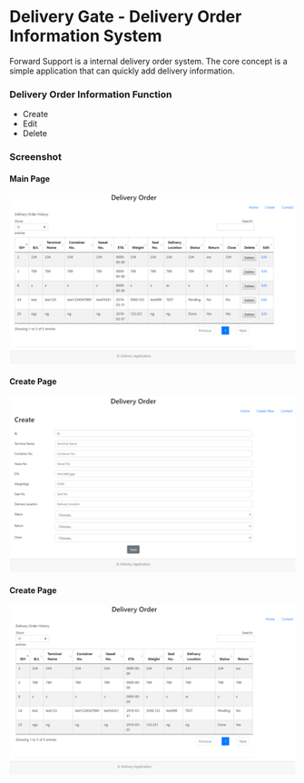 ﻿# Delivery Gate - Delivery Order Information System

Forward Support is a internal delivery order system. The core concept is a simple application that can quickly add delivery information.   

### Delivery Order Information Function

* Create
* Edit
* Delete



### Screenshot
#### Main Page
![Initial Customer](./views/images/delivery-order-main-page.PNG)

#### Create Page
![Initial Customer](./views/images/delivery-order-createOrder-page.PNG)

#### Create Page
![Initial Customer](./views/images/delivery-order-customerView-page.PNG)
